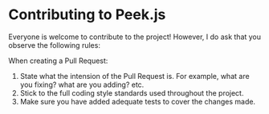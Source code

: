 # Contributing to Peek.js

Everyone is welcome to contribute to the project! However, I do ask that you observe the following rules:

When creating a Pull Request:

1.  State what the intension of the Pull Request is. For example, what are you fixing? what are you adding? etc.
2.  Stick to the full coding style standards used throughout the project.
3.  Make sure you have added adequate tests to cover the changes made.

